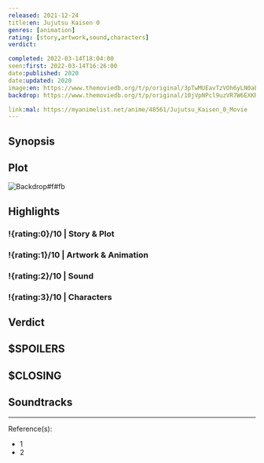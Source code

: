 ```yaml
---
released: 2021-12-24
title:en: Jujutsu Kaisen 0
genres: [animation]
rating: [story,artwork,sound,characters]
verdict:

completed: 2022-03-14T18:04:00
seen:first: 2022-03-14T16:26:00
date:published: 2020
date:updated: 2020
image:en: https://www.themoviedb.org/t/p/original/3pTwMUEavTzVOh6yLN0aEwR7uSy.jpg
backdrop: https://www.themoviedb.org/t/p/original/10jVpNPcl9uzVR7W6EXKRyKLTXZ.jpg

link:mal: https://myanimelist.net/anime/48561/Jujutsu_Kaisen_0_Movie
---
```



## Synopsis

## Plot

![Backdrop#f#fb](link "Source: TMDB")

## Highlights

### !{rating:0}/10 | Story & Plot

### !{rating:1}/10 | Artwork & Animation

### !{rating:2}/10 | Sound

### !{rating:3}/10 | Characters

## Verdict

## $SPOILERS

## $CLOSING

## Soundtracks

***
Reference(s):

- 1
- 2
